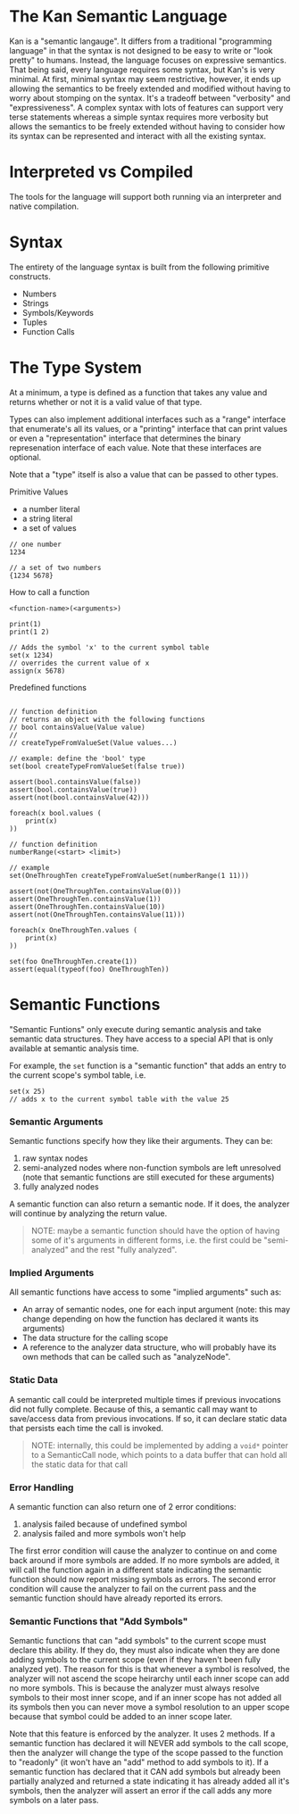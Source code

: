 # The Kan Semantic Language

Kan is a "semantic langauge".  It differs from a traditional "programming language" in that the syntax is not designed to be easy to write or "look pretty" to humans.  Instead, the language focuses on expressive semantics.  That being said, every language requires some syntax, but Kan's is very minimal.  At first, minimal syntax may seem restrictive, however, it ends up allowing the semantics to be freely extended and modified without having to worry about stomping on the syntax.  It's a tradeoff between "verbosity" and "expressiveness". A complex syntax with lots of features can support very terse statements whereas a simple syntax requires more verbosity but allows the semantics to be freely extended without having to consider how its syntax can be represented and interact with all the existing syntax.

# Interpreted vs Compiled

The tools for the language will support both running via an interpreter and native compilation.

# Syntax

The entirety of the language syntax is built from the following primitive constructs.

* Numbers
* Strings
* Symbols/Keywords
* Tuples
* Function Calls


# The Type System

At a minimum, a type is defined as a function that takes any value and returns whether or not it is a valid value of that type.

Types can also implement additional interfaces such as a "range" interface that enumerate's all its values, or a "printing" interface that can print values or even a "representation" interface that determines the binary represenation interface of each value.  Note that these interfaces are optional.

Note that a "type" itself is also a value that can be passed to other types.

Primitive Values
* a number literal
* a string literal
* a set of values

```
// one number
1234

// a set of two numbers
{1234 5678}
```

How to call a function
```
<function-name>(<arguments>)

print(1)
print(1 2)
```

```
// Adds the symbol 'x' to the current symbol table
set(x 1234)
// overrides the current value of x
assign(x 5678)
```

Predefined functions
```

// function definition
// returns an object with the following functions
// bool containsValue(Value value)
//
// createTypeFromValueSet(Value values...)

// example: define the 'bool' type
set(bool createTypeFromValueSet(false true))

assert(bool.containsValue(false))
assert(bool.containsValue(true))
assert(not(bool.containsValue(42)))

foreach(x bool.values (
    print(x)
))

// function definition
numberRange(<start> <limit>)

// example
set(OneThroughTen createTypeFromValueSet(numberRange(1 11)))

assert(not(OneThroughTen.containsValue(0)))
assert(OneThroughTen.containsValue(1))
assert(OneThroughTen.containsValue(10))
assert(not(OneThroughTen.containsValue(11)))

foreach(x OneThroughTen.values (
    print(x)
))

set(foo OneThroughTen.create(1))
assert(equal(typeof(foo) OneThroughTen))
```

# Semantic Functions

"Semantic Funtions" only execute during semantic analysis and take semantic data structures.  They have access to a special API that is only available at semantic analysis time.

For example, the `set` function is a "semantic function" that adds an entry to the current scope's symbol table, i.e.
```
set(x 25)
// adds x to the current symbol table with the value 25
```

### Semantic Arguments

Semantic functions specify how they like their arguments.  They can be:

1. raw syntax nodes
2. semi-analyzed nodes where non-function symbols are left unresolved (note that semantic functions are still executed for these arguments)
3. fully analyzed nodes

A semantic function can also return a semantic node.  If it does, the analyzer will continue by analyzing the return value.

> NOTE: maybe a semantic function should have the option of having some of it's arguments in different forms, i.e. the first could be "semi-analyzed" and the rest "fully analyzed".

### Implied Arguments

All semantic functions have access to some "implied arguments" such as:

* An array of semantic nodes, one for each input argument (note: this may change depending on how the function has declared it wants its arguments)
* The data structure for the calling scope
* A reference to the analyzer data structure, who will probably have its own methods that can be called such as "analyzeNode".

### Static Data

A semantic call could be interpreted multiple times if previous invocations did not fully complete.  Because of this, a semantic call may want to save/access data from previous invocations.  If so, it can declare static data that persists each time the call is invoked.

> NOTE: internally, this could be implemented by adding a `void*` pointer to a SemanticCall node, which points to a data buffer that can hold all the static data for that call

### Error Handling

A semantic function can also return one of 2 error conditions:

1. analysis failed because of undefined symbol
2. analysis failed and more symbols won't help

The first error condition will cause the analyzer to continue on and come back around if more symbols are added.  If no more symbols are added, it will call the function again in a different state indicating the semantic function should now report missing symbols as errors.  The second error condition will cause the analyzer to fail on the current pass and the semantic function should have already reported its errors.

### Semantic Functions that "Add Symbols"

Semantic functions that can "add symbols" to the current scope must declare this ability.  If they do, they must also indicate when they are done adding symbols to the current scope (even if they haven't been fully analyzed yet).  The reason for this is that whenever a symbol is resolved, the analyzer will not ascend the scope heirarchy until each inner scope can add no more symbols.  This is because the analyzer must always resolve symbols to their most inner scope, and if an inner scope has not added all its symbols then you can never move a symbol resolution to an upper scope because that symbol could be added to an inner scope later.

Note that this feature is enforced by the analyzer. It uses 2 methods.  If a semantic function has declared it will NEVER add symbols to the call scope, then the analyzer will change the type of the scope passed to the function to "readonly" (it won't have an "add" method to add symbols to it).  If a semantic function has declared that it CAN add symbols but already been partially analyzed and returned a state indicating it has already added all it's symbols, then the analyzer will assert an error if the call adds any more symbols on a later pass.